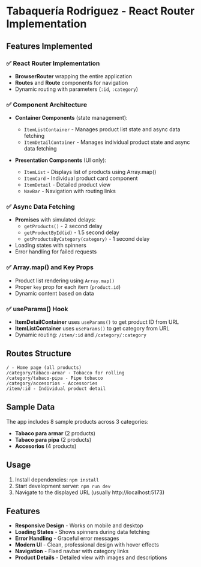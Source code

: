 # Tabaquería Rodriguez - React Router Implementation

## Features Implemented

### ✅ React Router Implementation

- **BrowserRouter** wrapping the entire application
- **Routes** and **Route** components for navigation
- Dynamic routing with parameters (`:id`, `:category`)

### ✅ Component Architecture

- **Container Components** (state management):

  - `ItemListContainer` - Manages product list state and async data fetching
  - `ItemDetailContainer` - Manages individual product state and async data fetching

- **Presentation Components** (UI only):
  - `ItemList` - Displays list of products using Array.map()
  - `ItemCard` - Individual product card component
  - `ItemDetail` - Detailed product view
  - `NavBar` - Navigation with routing links

### ✅ Async Data Fetching

- **Promises** with simulated delays:
  - `getProducts()` - 2 second delay
  - `getProductById(id)` - 1.5 second delay
  - `getProductsByCategory(category)` - 1 second delay
- Loading states with spinners
- Error handling for failed requests

### ✅ Array.map() and Key Props

- Product list rendering using `Array.map()`
- Proper `key` prop for each item (`product.id`)
- Dynamic content based on data

### ✅ useParams() Hook

- **ItemDetailContainer** uses `useParams()` to get product ID from URL
- **ItemListContainer** uses `useParams()` to get category from URL
- Dynamic routing: `/item/:id` and `/category/:category`

## Routes Structure

```
/ - Home page (all products)
/category/tabaco-armar - Tobacco for rolling
/category/tabaco-pipa - Pipe tobacco
/category/accesorios - Accessories
/item/:id - Individual product detail
```

## Sample Data

The app includes 8 sample products across 3 categories:

- **Tabaco para armar** (2 products)
- **Tabaco para pipa** (2 products)
- **Accesorios** (4 products)

## Usage

1. Install dependencies: `npm install`
2. Start development server: `npm run dev`
3. Navigate to the displayed URL (usually http://localhost:5173)

## Features

- **Responsive Design** - Works on mobile and desktop
- **Loading States** - Shows spinners during data fetching
- **Error Handling** - Graceful error messages
- **Modern UI** - Clean, professional design with hover effects
- **Navigation** - Fixed navbar with category links
- **Product Details** - Detailed view with images and descriptions
